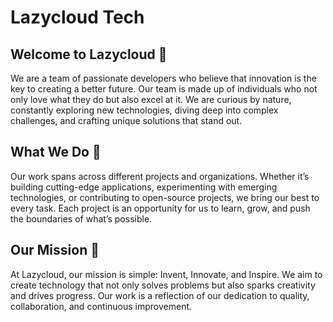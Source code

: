 # Lazycloud Tech

## Welcome to Lazycloud 👋

We are a team of passionate developers who believe that innovation is the key to creating a better future. Our team is made up of individuals who not only love what they do but also excel at it. We are curious by nature, constantly exploring new technologies, diving deep into complex challenges, and crafting unique solutions that stand out.

## What We Do 🚀

Our work spans across different projects and organizations. Whether it’s building cutting-edge applications, experimenting with emerging technologies, or contributing to open-source projects, we bring our best to every task. Each project is an opportunity for us to learn, grow, and push the boundaries of what’s possible.

## Our Mission 🎯

At Lazycloud, our mission is simple: Invent, Innovate, and Inspire. We aim to create technology that not only solves problems but also sparks creativity and drives progress. Our work is a reflection of our dedication to quality, collaboration, and continuous improvement.
